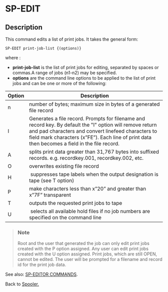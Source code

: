 # SP-EDIT

<PageHeader />

## Description

This command edits a list of print jobs. It takes the general form:

```
SP-EDIT print-job-list {(options)}
```

where :

- **print-job-list** is the list of print jobs for editing, separated by spaces or commas.A range of jobs (n1-n2) may be specified.
- **options** are the command line options to be applied to the list of print jobs and can be one or more of the following:

| Option | Description |
| --- | --- |
| n | number of bytes; maximum size in bytes of a generated file record |
| I | Generates a file record. Prompts for filename and record key. By default the "I" option will remove return and pad characters and convert linefeed characters to field mark characters (x”FE”). Each line of print data then becomes a field in the file record. |
| A | splits print data greater than 31,767 bytes into suffixed records. e.g. recordkey.001, recordkey.002, etc. |
| O | overwrites existing file record |
| H |  suppresses tape labels when the output designation is tape (see T option) |
| P | make characters less than x”20” and greater than x”7F” transparent |
| T | outputs the requested print jobs to tape |
| U |  selects all available hold files if no job numbers are specified on the command line |

> ### Note
>
> Root and the user that generated the job can only edit print jobs created with the P option assigned. Any user can edit print jobs created with the U option assigned. Print jobs, which are still OPEN, cannot be edited. The user will be prompted for a filename and record id for the print job data.

See also: [SP-EDITOR COMMANDS](./../sp-editor-commands).

Back to [Spooler.](./../jbase-spooler)

<PageFooter />
